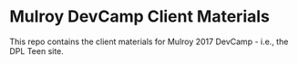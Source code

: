 # Mulroy DevCamp Client Materials
This repo contains the client materials for Mulroy 2017 DevCamp - i.e., the DPL Teen site. 

